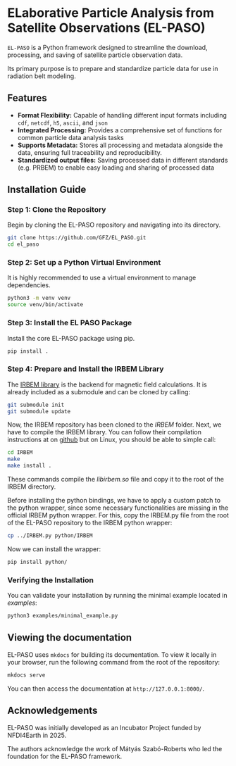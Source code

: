 # ELaborative Particle Analysis from Satellite Observations (EL-PASO)

`EL-PASO` is a Python framework designed to streamline the download, processing, and saving of satellite particle observation data.

Its primary purpose is to prepare and standardize particle data for use in radiation belt modeling.

## Features

- **Format Flexibility:** Capable of handling different input formats including `cdf`, `netcdf`, `h5`, `ascii`, and `json`
- **Integrated Processing:** Provides a comprehensive set of functions for common particle data analysis tasks
- **Supports Metadata:** Stores all processing and metadata alongside the data, ensuring full traceability and reproducibility.
- **Standardized output files:** Saving processed data in different standards (e.g. PRBEM) to enable easy loading and sharing of processed data

## Installation Guide

### Step 1: Clone the Repository

Begin by cloning the EL-PASO repository and navigating into its directory.

```bash
git clone https://github.com/GFZ/EL_PASO.git
cd el_paso
```

### Step 2: Set up a Python Virtual Environment

It is highly recommended to use a virtual environment to manage dependencies.

```bash
python3 -m venv venv
source venv/bin/activate
```

### Step 3: Install the EL PASO Package

Install the core EL-PASO package using pip.

```bash
pip install .
```

### Step 4: Prepare and Install the IRBEM Library

The [IRBEM library](https://github.com/PRBEM/IRBEM) is the backend for magnetic field calculations. It is already included as a submodule and can be cloned by calling:

```bash
git submodule init
git submodule update
```

Now, the IRBEM repository has been cloned to the *IRBEM* folder. Next, we have to compile the IRBEM library. You can follow their compilation instructions at on [github](https://github.com/PRBEM/IRBEM) but on Linux, you should be able to simple call:

```bash
cd IRBEM
make
make install .
```

These commands compile the *libirbem.so* file and copy it to the root of the IRBEM directory.

Before installing the python bindings, we have to apply a custom patch to the python wrapper, since some necessary functionalities are missing in the official IRBEM python wrapper. For this, copy the IRBEM.py file from the root of the EL-PASO repository to the IRBEM python wrapper:

```bash
cp ../IRBEM.py python/IRBEM
```

Now we can install the wrapper:
```bash
pip install python/
```
### Verifying the Installation

You can validate your installation by running the minimal example located in *examples*:

```bash
python3 examples/minimal_example.py
```

## Viewing the documentation

EL-PASO uses `mkdocs` for building its documentation. To view it locally in your browser, run the following command from the root of the repository:

```bash
mkdocs serve
```

You can then access the documentation at `http://127.0.0.1:8000/`.

## Acknowledgements

EL-PASO was initially developed as an Incubator Project funded by NFDI4Earth in 2025.

The authors acknowledge the work of Mátyás Szabó-Roberts who led the foundation for the EL-PASO framework.
